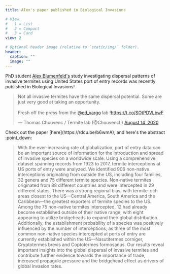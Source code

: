 ```yaml
---
title: Alex's paper published in Biological Invasions

# View.
#   1 = List
#   2 = Compact
#   3 = Card
view: 2

# Optional header image (relative to `static/img/` folder).
header:
  caption: ""
  image: ""
---
```

PhD student [Alex Blumenfeld's](https://vargolab.netlify.com/authors/alex/) study investigating dispersal patterns of invasive termites using United States port of entry records was recently published in Biological Invasions!

<blockquote class="twitter-tweet"><p lang="en" dir="ltr">Not all invasive termites have the same dispersal potential. Some are just very good at taking an opportunity.<br><br>Fresh off the press from the <a href="https://twitter.com/ed_vargo?ref_src=twsrc%5Etfw">@ed_vargo</a> lab !<a href="https://t.co/SOtPDVLbwF">https://t.co/SOtPDVLbwF</a></p>&mdash; Thomas Chouvenc / Termite lab (@ChouvencL) <a href="https://twitter.com/ChouvencL/status/1294323341793394688?ref_src=twsrc%5Etfw">August 14, 2020</a></blockquote> <script async src="https://platform.twitter.com/widgets.js" charset="utf-8"></script>
Check out the paper [here](https://rdcu.be/b6wmA), and here's the abstract :point_down:

> With the ever-increasing rate of globalization, port of entry data can be an important source of information for the introduction and spread of invasive species on a worldwide scale. Using a comprehensive dataset spanning records from 1923 to 2017, termite interceptions at US ports of entry were analyzed. We identified 906 non-native interceptions originating from outside the US, including four families, 32 genera and 75 different termite species. Non-native termites originated from 88 different countries and were intercepted in 29 different states. There was a strong regional bias, with termite-rich areas closest to the US—Central America, South America and the Caribbean—the greatest exporters of termite species to the US. Among the 75 non-native termites intercepted, 12 had already become established outside of their native range, with eight appearing to utilize bridgeheads to expand their global distribution. Additionally, the establishment probability of a species was positively influenced by the number of interceptions, as three of the most common non-native species intercepted at ports of entry are currently established within the US—Nasutitermes corniger, Cryptotermes brevis and Coptotermes formosanus. Our results reveal important insights into the global dispersal of invasive termites and contribute further evidence towards the importance of trade, increased propagule pressure and the bridgehead effect as drivers of global invasion rates.
